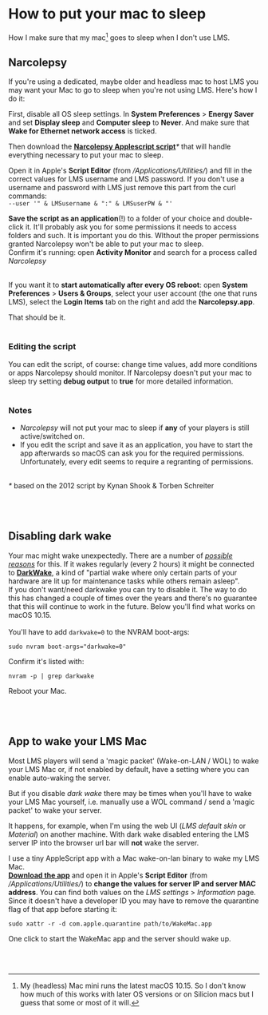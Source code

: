 How to put your mac to sleep
====

How I make sure that my mac[^1] goes to sleep when I don't use LMS.

## Narcolepsy

If you're using a dedicated, maybe older and headless mac to host LMS you may want your Mac to go to sleep when you're not using LMS. Here's how I do it:

First, disable all OS sleep settings. In **System Preferences** > **Energy Saver** and set **Display sleep** and **Computer sleep** to **Never**. And make sure that **Wake for Ethernet network access** is ticked.

Then download the [**Narcolepsy Applescript script**](https://github.com/AF-1/sobras/tree/main/lms-on-macos/resources)_*_ that will handle everything necessary to put your mac to sleep.

Open it in Apple's **Script Editor** (from */Applications/Utilities/*) and fill in the correct values for LMS username and LMS password. If you don't use a username and password with LMS just remove this part from the curl commands:<br>
`--user '" & LMSusername & ":" & LMSuserPW & "'`

**Save the script as an application**(!) to a folder of your choice and double-click it. It'll probably ask you for some permissions it needs to access folders and such. It is important you do this. WIthout the proper permissions granted Narcolepsy won't be able to put your mac to sleep.<br>
Confirm it's running: open **Activity Monitor** and search for a process called *Narcolepsy*<br><br>

If you want it to **start automatically after every OS reboot**: open **System Preferences** > **Users & Groups**, select your user account (the one that runs LMS), select the **Login Items** tab on the right and add the **Narcolepsy.app**. <br>

That should be it.<br><br>

### Editing the script
You can edit the script, of course: change time values, add more conditions or apps Narcolepsy should monitor. If Narcolepsy doesn't put your mac to sleep try setting **debug output** to **true** for more detailed information.<br><br>

### Notes
* *Narcolepsy* will not put your mac to sleep if **any** of your players is still active/switched on.
* If you edit the script and save it as an application, you have to start the app afterwards so macOS can ask you for the required permissions. Unfortunately, every edit seems to require a regranting of permissions.
<br><br>

_*_ based on the 2012 script by Kynan Shook & Torben Schreiter
<br><br><br><br>

## Disabling dark wake

Your mac might wake unexpectedly. There are a number of [*possible reasons*](https://support.apple.com/en-gb/guide/mac-help/mchlp2995/mac) for this. If it wakes regularly (every 2 hours) it might be connected to [**DarkWake**](https://www.insanelymac.com/forum/topic/342002-darkwake-on-macos-catalina-boot-args-darkwake8-darkwake10-are-obsolete/), a kind of "partial wake where only certain parts of your hardware are lit up for maintenance tasks while others remain asleep".<br>
If you don't want/need darkwake you can try to disable it. The way to do this has changed a couple of times over the years and there's no guarantee that this will continue to work in the future. Below you'll find what works on macOS 10.15.<br><br>
You'll have to add `darkwake=0` to the NVRAM boot-args:<br>

`sudo nvram boot-args="darkwake=0"`<br>

Confirm it's listed with:<br>

`nvram -p | grep darkwake`<br>

Reboot your Mac.
<br><br><br><br>


## App to wake your LMS Mac

Most LMS players will send a 'magic packet' (Wake-on-LAN / WOL) to wake your LMS Mac or, if not enabled by default, have a setting where you can enable auto-waking the server.

But if you disable *dark wake* there may be times when you'll have to wake your LMS Mac yourself, i.e. manually use a WOL command / send a 'magic packet' to wake your server.

It happens, for example, when I'm using the web UI (*LMS default skin* or *Material*) on another machine. With dark wake disabled entering the LMS server IP into the browser url bar will **not** wake the server.

I use a tiny AppleScript app with a Mac wake-on-lan binary to wake my LMS Mac.<br>
[**Download the app**](https://github.com/AF-1/sobras/tree/main/lms-on-macos/resources) and open it in Apple's **Script Editor** (from */Applications/Utilities/*) to **change the values for server IP and server MAC address**. You can find both values on the *LMS settings* > *Information* page. Since it doesn't have a developer ID you may have to remove the quarantine flag of that app before starting it:

`sudo xattr -r -d com.apple.quarantine path/to/WakeMac.app`

One click to start the WakeMac app and the server should wake up.

<br><br>
[^1]:My (headless) Mac mini runs the latest macOS 10.15. So I don't know how much of this works with later OS versions or on Silicion macs but I guess that some or most of it will.
